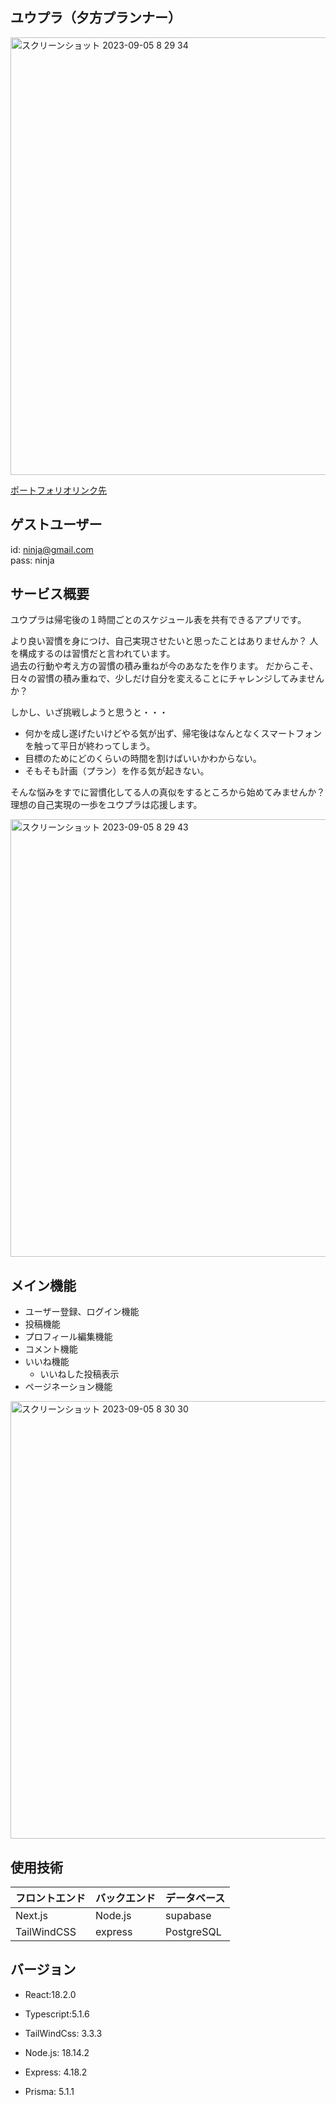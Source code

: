 ## ユウプラ（夕方プランナー）
<img width="700" alt="スクリーンショット 2023-09-05 8 29 34" src="https://github.com/kamayatu/you-plan-flont/assets/80947138/1681a1d7-2c2f-43fe-aa29-82fbcf3aaee4">


[ポートフォリオリンク先](rinkusaki)

## ゲストユーザー

id: ninja@gmail.com  
pass: ninja

## サービス概要

ユウプラは帰宅後の１時間ごとのスケジュール表を共有できるアプリです。

より良い習慣を身につけ、自己実現させたいと思ったことはありませんか？
人を構成するのは習慣だと言われています。<br>
過去の行動や考え方の習慣の積み重ねが今のあなたを作ります。
だからこそ、日々の習慣の積み重ねで、少しだけ自分を変えることにチャレンジしてみませんか？

しかし、いざ挑戦しようと思うと・・・

- 何かを成し遂げたいけどやる気が出ず、帰宅後はなんとなくスマートフォンを触って平日が終わってしまう。
- 目標のためにどのくらいの時間を割けばいいかわからない。
- そもそも計画（プラン）を作る気が起きない。

そんな悩みをすでに習慣化してる人の真似をするところから始めてみませんか？<br>
理想の自己実現の一歩をユウプラは応援します。

<img width="700" alt="スクリーンショット 2023-09-05 8 29 43" src="https://github.com/kamayatu/you-plan-flont/assets/80947138/227b839f-95a6-496f-a335-b4ee96383b1b">

## メイン機能

- ユーザー登録、ログイン機能
- 投稿機能
- プロフィール編集機能
- コメント機能
- いいね機能
  - いいねした投稿表示
- ページネーション機能


<img width="700" alt="スクリーンショット 2023-09-05 8 30 30" src="https://github.com/kamayatu/you-plan-flont/assets/80947138/57afb30f-0195-4328-afe0-0680c560efb8">

## 使用技術

| フロントエンド | バックエンド | データベース |
| -------------- | ------------ | ------------ |
| Next.js        | Node.js      | supabase     |
| TailWindCSS    | express      | PostgreSQL   |

## バージョン

- React:18.2.0
- Typescript:5.1.6
- TailWindCss: 3.3.3

- Node.js: 18.14.2
- Express: 4.18.2
- Prisma: 5.1.1





